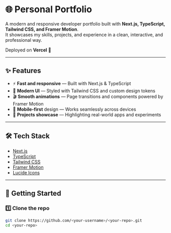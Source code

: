 # 🌐 Personal Portfolio

A modern and responsive developer portfolio built with **Next.js, TypeScript, Tailwind CSS, and Framer Motion**.  
It showcases my skills, projects, and experience in a clean, interactive, and professional way.

Deployed on **Vercel** 🚀

---

## ✨ Features

- ⚡ **Fast and responsive** — Built with Next.js & TypeScript
- 🎨 **Modern UI** — Styled with Tailwind CSS and custom design tokens
- 🎬 **Smooth animations** — Page transitions and components powered by Framer Motion
- 📱 **Mobile-first** design — Works seamlessly across devices
- 💼 **Projects showcase** — Highlighting real-world apps and experiments

---

## 🛠️ Tech Stack

- [Next.js](https://nextjs.org/)
- [TypeScript](https://www.typescriptlang.org/)
- [Tailwind CSS](https://tailwindcss.com/)
- [Framer Motion](https://www.framer.com/motion/)
- [Lucide Icons](https://lucide.dev/)

---

## 🚀 Getting Started

### 1️⃣ Clone the repo

```bash
git clone https://github.com/<your-username>/<your-repo>.git
cd <your-repo>
```
